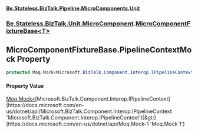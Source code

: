 #### [Be.Stateless.BizTalk.Pipeline.MicroComponents.Unit](README.md 'README')
### [Be.Stateless.BizTalk.Unit.MicroComponent](Be.Stateless.BizTalk.Unit.MicroComponent.md 'Be.Stateless.BizTalk.Unit.MicroComponent').[MicroComponentFixtureBase&lt;T&gt;](MicroComponentFixtureBase_T_.md 'Be.Stateless.BizTalk.Unit.MicroComponent.MicroComponentFixtureBase<T>')

## MicroComponentFixtureBase<T>.PipelineContextMock Property

```csharp
protected Moq.Mock<Microsoft.BizTalk.Component.Interop.IPipelineContext> PipelineContextMock { get; set; }
```

#### Property Value
[Moq.Mock&lt;](https://docs.microsoft.com/en-us/dotnet/api/Moq.Mock-1 'Moq.Mock`1')[Microsoft.BizTalk.Component.Interop.IPipelineContext](https://docs.microsoft.com/en-us/dotnet/api/Microsoft.BizTalk.Component.Interop.IPipelineContext 'Microsoft.BizTalk.Component.Interop.IPipelineContext')[&gt;](https://docs.microsoft.com/en-us/dotnet/api/Moq.Mock-1 'Moq.Mock`1')